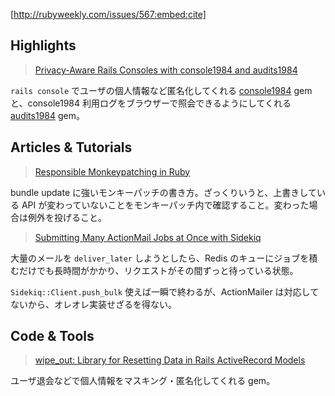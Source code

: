 [http://rubyweekly.com/issues/567:embed:cite]

## Highlights

> [Privacy-Aware Rails Consoles with console1984 and audits1984](https://rubyweekly.com/link/112897/web)

`rails console` でユーザの個人情報など匿名化してくれる [console1984](https://github.com/basecamp/console1984) gem と、console1984 利用ログをブラウザーで照会できるようにしてくれる [audits1984](https://github.com/basecamp/audits1984) gem。

## Articles & Tutorials

> [Responsible Monkeypatching in Ruby](https://rubyweekly.com/link/112911/web)

bundle update に強いモンキーパッチの書き方。ざっくりいうと、上書きしている API が変わっていないことをモンキーパッチ内で確認すること。変わった場合は例外を投げること。

> [Submitting Many ActionMail Jobs at Once with Sidekiq](https://rubyweekly.com/link/112913/web)

大量のメールを `deliver_later` しようとしたら、Redis のキューにジョブを積むだけでも長時間がかかり、リクエストがその間ずっと待っている状態。

`Sidekiq::Client.push_bulk` 使えば一瞬で終わるが、ActionMailer は対応してないから、オレオレ実装せざるを得ない。

## Code & Tools

> [wipe_out: Library for Resetting Data in Rails ActiveRecord Models](https://rubyweekly.com/link/112925/web)


ユーザ退会などで個人情報をマスキング・匿名化してくれる gem。
